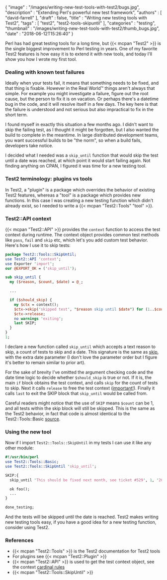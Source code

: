 {
   "image" : "/images/writing-new-test-tools-with-test2/bugs.jpg",
   "description" : "Extending Perl's powerful new test framework",
   "authors" : [
      "david-farrell"
   ],
   "draft" : false,
   "title" : "Writing new testing tools with Test2",
   "tags" : [
      "test2", "test2-tools-skipuntil"
   ],
   "categories" : "testing",
   "thumbnail" : "/images/writing-new-test-tools-with-test2/thumb_bugs.jpg",
   "date" : "2018-06-12T15:26:40"
}

Perl has had great testing tools for a long time, but {{< mcpan "Test2" >}} is the single biggest improvement to Perl testing in years. One of my favorite Test2 features is how easy it is to extend it with new tools, and today I'll show you how I wrote my first tool.

### Dealing with known test failures

Ideally when your tests fail, it means that something needs to be fixed, and that thing is fixable. However in the Real World™ things aren't always that simple. For example you might investigate a failure, figure out the root cause, but the person to fix it is on vacation. Or perhaps there's a datetime bug in the code, and it will resolve itself in a few days. The key here is that the failure is understood and not serious but also impractical to fix in the short term.

I found myself in exactly this situation a few months ago. I didn't want to skip the failing test, as I thought it might be forgotten, but I also wanted the build to complete in the meantime. In large distributed development teams, you want successful builds to be "the norm", so when a build fails, developers take notice.

I decided what I needed was a `skip_until` function that would skip the test until a date was reached, at which point it would start failing again. Not finding anything on CPAN, I figured it was time for a new testing tool.

### Test2 terminology: plugins vs tools

In Test2, a "plugin" is a package which overrides the behavior of existing Test2 features, whereas a "tool" is a package which provides new functions. In this case I was creating a new testing function which didn't already exist, so I needed to write a {{< mcpan "Test2::Tools" "tool" >}}.

### Test2::API context

{{< mcpan "Test2::API" >}} provides the `context` function to access the test context during runtime. The context object provides common test methods like `pass`, `fail` and `skip` etc, which let's you add custom test behavior. Here's how I use it to skip tests:

```perl
package Test2::Tools::SkipUntil;
use Test2::API 'context';
use Exporter 'import';
our @EXPORT_OK = ('skip_until');

sub skip_until {
  my ($reason, $count, $date) = @_;

  ...

  if ($should_skip) {
    my $ctx = context();
    $ctx->skip('skipped test', "$reason skip until $date") for (1..$count);
    $ctx->release;
    no warnings 'exiting';
    last SKIP;
  }
}
1;
```
I declare a new function called `skip_until` which accepts a text reason to skip, a count of tests to skip and a date. This signature is the same as [skip](Test2::Tools::Basic::skip), with the extra date parameter (I don't love the parameter order but I figure it's better to remain similar to prior art).

For the sake of brevity I've omitted the argument checking code and the date time logic to decide whether `$should_skip` is true or not. If it is, the main `if` block obtains the test context, and calls `skip` for the count of tests to skip. Next it calls `release` to free the test context ([important!](https://metacpan.org/pod/Test2::API::Context#CRITICAL-DETAILS)). Finally it calls `last` to exit the SKIP block that `skip_until` would be called from.

Careful readers might notice that the use of `SKIP` means `$count` can be 1, and all tests within the skip block will still be skipped. This is the same as the Test2 behavior, in fact that code is almost identical to the Test2::Tools::Basic [source](https://metacpan.org/source/EXODIST/Test2-Suite-0.000114/lib/Test2/Tools/Basic.pm#L67).

### Using the new tool

Now if I import `Test2::Tools::SkipUntil` in my tests I  can use it like any other module:

```perl
#!/usr/bin/perl
use Test2::Tools::Basic;
use Test2::Tools::SkipUntil 'skip_until';

SKIP:{
  skip_until 'This should be fixed next month, see ticket #529', 1, '2018-06-30';

  ok foo();
  ...
}

done_testing;
```

And the tests will be skipped until the date is reached. Test2 makes writing new testing tools easy, if you have a good idea for a new testing function, consider using Test2.

### References

* {{< mcpan "Test2::Tools" >}} is the Test2 documentation for Test2 tools
* For plugins see {{< mcpan "Test2::Plugin" >}}
* {{< mcpan "Test2::API" >}} is used to get the test context object, see the context [cardinal rules](https://metacpan.org/pod/Test2::API::Context#CRITICAL-DETAILS)
* {{< mcpan "Test2::Tools::SkipUntil" >}}

